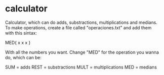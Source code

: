 # calculator

Calculator, which can do adds, substractions, multiplications and medians.
To make operations, create a file called "operaciones.txt" and add them with this sintax:

 MED{
 x
 x
 x
 }

With all the numbers you want.
Change "MED" for the operation you wanna do, which can be:

SUM = adds
REST = substractions
MULT = multiplications
MED = medians
